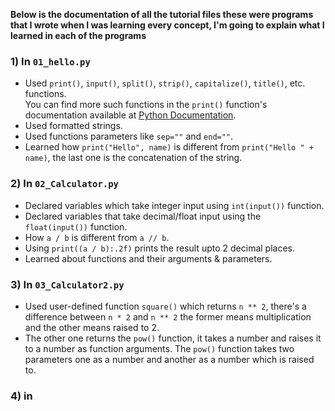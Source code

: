 **Below is the documentation of all the tutorial files these were programs that I wrote when I was learning every concept, I'm going to explain what I learned in each of the programs**

### 1) In `01_hello.py`
* Used `print()`, `input()`, `split()`, `strip()`, `capitalize()`, `title()`, etc. functions.<br/>
You can find more such functions in the `print()` function's documentation available at [Python Documentation](https://docs.python.org/3/library/functions.html#print).
* Used formatted strings.
* Used functions parameters like `sep=""` and `end=""`.
* Learned how `print("Hello", name)` is different from `print("Hello " + name)`, the last one is the concatenation of the string.

### 2) In `02_Calculator.py`
* Declared variables which take integer input using `int(input())` function.
* Declared variables that take decimal/float input using the `float(input())` function.
* How `a / b` is different from `a // b`.
* Using `print((a / b):.2f)` prints the result upto 2 decimal places.
* Learned about functions and their arguments & parameters.

### 3) In `03_Calculator2.py`
* Used user-defined function `square()` which returns `n ** 2`, there's a difference between `n * 2` and `n ** 2` the former means multiplication and the other means raised to 2.
* The other one returns the `pow()` function, it takes a number and raises it to a number as function arguments. The `pow()` function takes two parameters one as a number and another as a number which is raised to.

### 4) in
